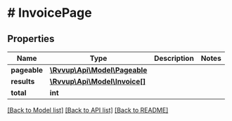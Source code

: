 # # InvoicePage

## Properties

Name | Type | Description | Notes
------------ | ------------- | ------------- | -------------
**pageable** | [**\Rvvup\Api\Model\Pageable**](Pageable.md) |  |
**results** | [**\Rvvup\Api\Model\Invoice[]**](Invoice.md) |  |
**total** | **int** |  |

[[Back to Model list]](../../README.md#models) [[Back to API list]](../../README.md#endpoints) [[Back to README]](../../README.md)
